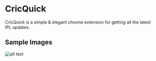 # CricQuick

CricQuick is a simple & elegant chrome extension for getting all the latest IPL updates.

## Sample Images

![alt text]()
